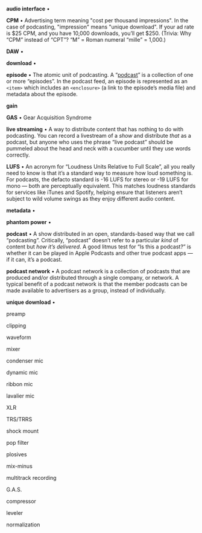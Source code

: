 <a name="audio-interface">**audio interface**</a> • 

<a name="cpm">**CPM**</a> • Advertising term meaning "cost per thousand impressions". In the case of podcasting, "impression" means "unique download". If your ad rate is $25 CPM, and you have 10,000 downloads, you’ll get $250. (Trivia: Why “CPM” instead of “CPT”? “M” = Roman numeral “mille” = 1,000.)

<a name="daw">**DAW**</a> • 

<a name="download">**download**</a> • 

<a name="episode">**episode**</a> • The atomic unit of podcasting. A “<a href="#podcast">podcast</a>” is a collection of one or more “episodes”. In the podcast feed, an episode is represented as an `<item>` which includes an `<enclosure>` (a link to the episode’s media file) and metadata about the episode.

**gain**

<a name="gas">**GAS**</a> • Gear Acquisition Syndrome

<a name="live-streaming">**live streaming**</a> • A way to distribute content that has nothing to do with podcasting. You can record a livestream of a _show_ and distribute _that_ as a podcast, but anyone who uses the phrase “live podcast” should be pummeled about the head and neck with a cucumber until they use words correctly.

<a name="lufs">**LUFS**</a> • An acronym for “Loudness Units Relative to Full Scale”, all you really need to know is that it’s a standard way to measure how loud something is. For podcasts, the defacto standard is -16 LUFS for stereo or -19 LUFS for mono — both are perceptually equivalent. This matches loudness standards for services like iTunes and Spotify, helping ensure that listeners aren’t subject to wild volume swings as they enjoy different audio content.

<a name="metadata">**metadata**</a> • 

<a name="phantom-power">**phantom power**</a> • 

<a name="podcast">**podcast**</a> • A show distributed in an open, standards-based way that we call “podcasting”. Critically, “podcast” doesn’t refer to a particular _kind_ of content but _how it’s delivered_. A good litmus test for “Is this a podcast?” is whether it can be played in Apple Podcasts and other true podcast apps — if it can, it’s a podcast.

<a name="podcast-network">**podcast network**</a> • A podcast network is a collection of podcasts that are produced and/or distributed through a single company, or network. A typical benefit of a podcast network is that the member podcasts can be made available to advertisers as a group, instead of individually.

<a name="unique-download">**unique download**</a> • 



preamp


clipping

waveform

mixer

condenser mic

dynamic mic

ribbon mic

lavalier mic

XLR

TRS/TRRS

shock mount

pop filter

plosives

mix-minus

multitrack recording

G.A.S.

compressor

leveler

normalization
